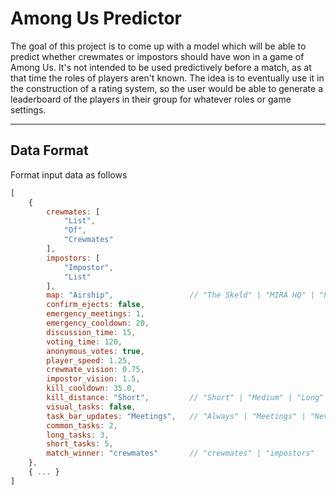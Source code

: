 Among Us Predictor
===

The goal of this project is to come up with a model which will be able to predict whether crewmates or impostors should have won in a game of Among Us. It's not intended to be used predictively before a match, as at that time the roles of players aren't known. The idea is to eventually use it in the construction of a rating system, so the user would be able to generate a leaderboard of the players in their group for whatever roles or game settings.

---

## Data Format

Format input data as follows  
```js
[
    {
        crewmates: [
            "List",
            "Of",
            "Crewmates"
        ],
        impostors: [
            "Impostor",
            "List"
        ],
        map: "Airship",                 // "The Skeld" | "MIRA HQ" | "Polus" | "Airship"
        confirm_ejects: false,
        emergency_meetings: 1,
        emergency_cooldown: 20,
        discussion_time: 15,
        voting_time: 120,
        anonymous_votes: true,
        player_speed: 1.25,
        crewmate_vision: 0.75,
        impostor_vision: 1.5,
        kill_cooldown: 35.0,
        kill_distance: "Short",         // "Short" | "Medium" | "Long"
        visual_tasks: false,
        task_bar_updates: "Meetings",   // "Always" | "Meetings" | "Never"
        common_tasks: 2,
        long_tasks: 3,
        short_tasks: 5,
        match_winner: "crewmates"       // "crewmates" | "impostors"
    },
    { ... }
]
```